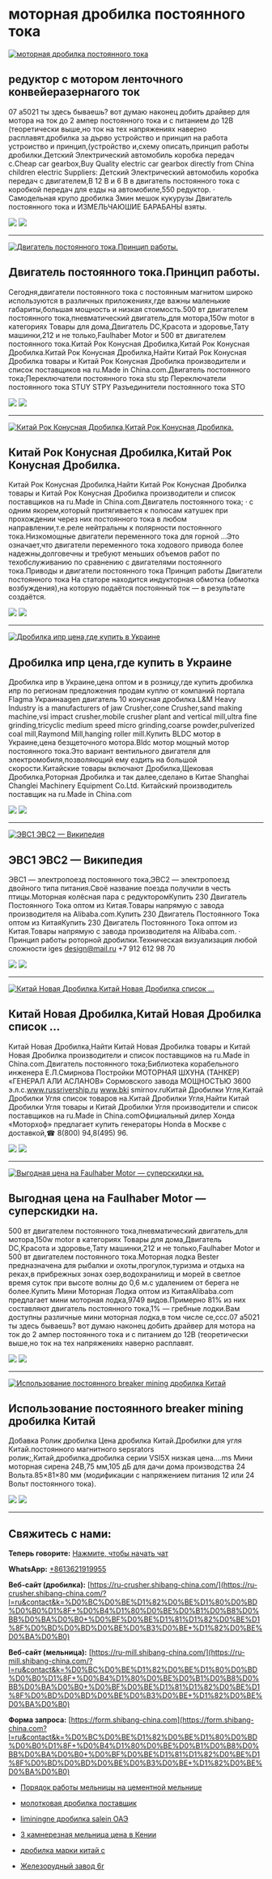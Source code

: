 # моторная дробилка постоянного тока

<a href="https://swt.shibang-china.com/?l=ru&img&k=%D0%BC%D0%BE%D1%82%D0%BE%D1%80%D0%BD%D0%B0%D1%8F+%D0%B4%D1%80%D0%BE%D0%B1%D0%B8%D0%BB%D0%BA%D0%B0+%D0%BF%D0%BE%D1%81%D1%82%D0%BE%D1%8F%D0%BD%D0%BD%D0%BE%D0%B3%D0%BE+%D1%82%D0%BE%D0%BA%D0%B0" target="_blank">![моторная дробилка постоянного тока](http://static.shibang-china.com/all-800x300/87.jpg)</a>

## редуктор с мотором ленточного конвейеразернагого ток
07 a5021 ты здесь бываешь? вот думаю наконец добить драйвер для мотора на ток до 2 ампер постоянного тока и с питанием до 12В (теоретически выше,но ток на тех напряжениях наверно расплавят.дробилка за дърво устройство и принцип на работа устроиство и принцип,(устройство и,схему описать,принцип работы дробилки.Детский Электрический автомобиль коробка передач с.Cheap car gearbox,Buy Quality electric car gearbox directly from China children electric Suppliers: Детский Электрический автомобиль коробка передач с двигателем,В 12 В и 6 В в двигатель постоянного тока с коробкой передач для езды на автомобиле,550 редуктор.&nbsp;&#0183;&#32;Самодельная крупо дробилка 3мин мешок кукурузы Двигатель постоянного тока и ИЗМЕЛЬЧАЮШИЕ БАРАБАНЫ взяты.


<a href="https://whatsapp.shibangsoft.com/WhatsApp.php" target="_blank" title="WhatsApp">![](http://static.shibang-china.com/icon/whatsapp.png)</a> <a href="https://swt.shibang-china.com/?l=ru&icon&k=%D0%BC%D0%BE%D1%82%D0%BE%D1%80%D0%BD%D0%B0%D1%8F+%D0%B4%D1%80%D0%BE%D0%B1%D0%B8%D0%BB%D0%BA%D0%B0+%D0%BF%D0%BE%D1%81%D1%82%D0%BE%D1%8F%D0%BD%D0%BD%D0%BE%D0%B3%D0%BE+%D1%82%D0%BE%D0%BA%D0%B0" target="_blank">![](http://static.shibang-china.com/icon/chat-ru.png)</a>

---

<a href="https://swt.shibang-china.com/?l=ru&img&k=%D0%BC%D0%BE%D1%82%D0%BE%D1%80%D0%BD%D0%B0%D1%8F+%D0%B4%D1%80%D0%BE%D0%B1%D0%B8%D0%BB%D0%BA%D0%B0+%D0%BF%D0%BE%D1%81%D1%82%D0%BE%D1%8F%D0%BD%D0%BD%D0%BE%D0%B3%D0%BE+%D1%82%D0%BE%D0%BA%D0%B0" target="_blank">![Двигатель постоянного тока.Принцип работы.](http://static.shibang-china.com/all-800x300/76.jpg)</a>

## Двигатель постоянного тока.Принцип работы.
Сегодня,двигатели постоянного тока с постоянным магнитом широко используются в различных приложениях,где важны маленькие габариты,большая мощность и низкая стоимость.500 вт двигателем постоянного тока,пневматический двигатель,для мотора,150w motor в категориях Товары для дома,Двигатель DC,Красота и здоровье,Тату машинки,212 и не только,Faulhaber Motor и 500 вт двигателем постоянного тока.Китай Рок Конусная Дробилка,Китай Рок Конусная Дробилка.Китай Рок Конусная Дробилка,Найти Китай Рок Конусная Дробилка товары и Китай Рок Конусная Дробилка производители и список поставщиков на ru.Made in China.com.Двигатель постоянного тока;Переключатели постоянного тока stu stp Переключатели постоянного тока STUY STPY Разъединители постоянного тока STO


<a href="https://whatsapp.shibangsoft.com/WhatsApp.php" target="_blank" title="WhatsApp">![](http://static.shibang-china.com/icon/whatsapp.png)</a> <a href="https://swt.shibang-china.com/?l=ru&icon&k=%D0%BC%D0%BE%D1%82%D0%BE%D1%80%D0%BD%D0%B0%D1%8F+%D0%B4%D1%80%D0%BE%D0%B1%D0%B8%D0%BB%D0%BA%D0%B0+%D0%BF%D0%BE%D1%81%D1%82%D0%BE%D1%8F%D0%BD%D0%BD%D0%BE%D0%B3%D0%BE+%D1%82%D0%BE%D0%BA%D0%B0" target="_blank">![](http://static.shibang-china.com/icon/chat-ru.png)</a>

---

<a href="https://swt.shibang-china.com/?l=ru&img&k=%D0%BC%D0%BE%D1%82%D0%BE%D1%80%D0%BD%D0%B0%D1%8F+%D0%B4%D1%80%D0%BE%D0%B1%D0%B8%D0%BB%D0%BA%D0%B0+%D0%BF%D0%BE%D1%81%D1%82%D0%BE%D1%8F%D0%BD%D0%BD%D0%BE%D0%B3%D0%BE+%D1%82%D0%BE%D0%BA%D0%B0" target="_blank">![Китай Рок Конусная Дробилка,Китай Рок Конусная Дробилка.](http://static.shibang-china.com/all-800x300/1352.jpg)</a>

## Китай Рок Конусная Дробилка,Китай Рок Конусная Дробилка.
Китай Рок Конусная Дробилка,Найти Китай Рок Конусная Дробилка товары и Китай Рок Конусная Дробилка производители и список поставщиков на ru.Made in China.com.Двигатель постоянного тока;&nbsp;&#0183;&#32;с одним якорем,который притягивается к полюсам катушек при прохождении через них постоянного тока в любом направлении,т.е.реле нейтральны к полярности постоянного тока.Низкомощные двигатели переменного тока для горной …Это означает,что двигатели переменного тока ходового привода более надежны,долговечны и требуют меньших объемов работ по техобслуживанию по сравнению с двигателями постоянного тока.Приводы и двигатели постоянного тока Принцип работы Двигатели постоянного тока На статоре находится индукторная обмотка (обмотка возбуждения),на которую подаётся постоянный ток — в результате создаётся.


<a href="https://whatsapp.shibangsoft.com/WhatsApp.php" target="_blank" title="WhatsApp">![](http://static.shibang-china.com/icon/whatsapp.png)</a> <a href="https://swt.shibang-china.com/?l=ru&icon&k=%D0%BC%D0%BE%D1%82%D0%BE%D1%80%D0%BD%D0%B0%D1%8F+%D0%B4%D1%80%D0%BE%D0%B1%D0%B8%D0%BB%D0%BA%D0%B0+%D0%BF%D0%BE%D1%81%D1%82%D0%BE%D1%8F%D0%BD%D0%BD%D0%BE%D0%B3%D0%BE+%D1%82%D0%BE%D0%BA%D0%B0" target="_blank">![](http://static.shibang-china.com/icon/chat-ru.png)</a>

---

<a href="https://swt.shibang-china.com/?l=ru&img&k=%D0%BC%D0%BE%D1%82%D0%BE%D1%80%D0%BD%D0%B0%D1%8F+%D0%B4%D1%80%D0%BE%D0%B1%D0%B8%D0%BB%D0%BA%D0%B0+%D0%BF%D0%BE%D1%81%D1%82%D0%BE%D1%8F%D0%BD%D0%BD%D0%BE%D0%B3%D0%BE+%D1%82%D0%BE%D0%BA%D0%B0" target="_blank">![Дробилка ипр цена,где купить в Украине](http://static.shibang-china.com/all-800x300/1157.jpg)</a>

## Дробилка ипр цена,где купить в Украине
Дробилка ипр в Украине,цена оптом и в розницу,где купить дробилка ипр по регионам предложения продам куплю от компаний портала Flagma Украинаagen двигатель 10 конусная дробилка.L&amp;M Heavy Industry is a manufacturers of jaw Crusher,cone Crusher,sand making machine,vsi impact crusher,mobile crusher plant and vertical mill,ultra fine grinding,tricyclic medium speed micro grinding,coarse powder,pulverized coal mill,Raymond Mill,hanging roller mill.Купить BLDC мотор в Украине,цена безщеточного мотора.Bldc мотор мощный мотор постоянного тока.Это вариант вентильного двигателя для электромобиля,позволяющий ему ездить на большой скорости.Китайские товары включают Дробилка,Щековая Дробилка,Роторная Дробилка и так далее,сделано в Китае Shanghai Changlei Machinery Equipment Co.Ltd. Китайский производитель поставщик на ru.Made in China.com


<a href="https://whatsapp.shibangsoft.com/WhatsApp.php" target="_blank" title="WhatsApp">![](http://static.shibang-china.com/icon/whatsapp.png)</a> <a href="https://swt.shibang-china.com/?l=ru&icon&k=%D0%BC%D0%BE%D1%82%D0%BE%D1%80%D0%BD%D0%B0%D1%8F+%D0%B4%D1%80%D0%BE%D0%B1%D0%B8%D0%BB%D0%BA%D0%B0+%D0%BF%D0%BE%D1%81%D1%82%D0%BE%D1%8F%D0%BD%D0%BD%D0%BE%D0%B3%D0%BE+%D1%82%D0%BE%D0%BA%D0%B0" target="_blank">![](http://static.shibang-china.com/icon/chat-ru.png)</a>

---

<a href="https://swt.shibang-china.com/?l=ru&img&k=%D0%BC%D0%BE%D1%82%D0%BE%D1%80%D0%BD%D0%B0%D1%8F+%D0%B4%D1%80%D0%BE%D0%B1%D0%B8%D0%BB%D0%BA%D0%B0+%D0%BF%D0%BE%D1%81%D1%82%D0%BE%D1%8F%D0%BD%D0%BD%D0%BE%D0%B3%D0%BE+%D1%82%D0%BE%D0%BA%D0%B0" target="_blank">![ЭВС1 ЭВС2 — Википедия](http://static.shibang-china.com/all-800x300/1247.jpg)</a>

## ЭВС1 ЭВС2 — Википедия
ЭВС1 — электропоезд постоянного тока,ЭВС2 — электропоезд двойного типа питания.Своё название поезда получили в честь птицы.Моторная колёсная пара с редукторомКупить 230 Двигатель Постоянного Тока оптом из Китая.Товары напрямую с завода производителя на Alibaba.com.Купить 230 Двигатель Постоянного Тока оптом из КитаяКупить 230 Двигатель Постоянного Тока оптом из Китая.Товары напрямую с завода производителя на Alibaba.com.&nbsp;&#0183;&#32;Принцип работы роторной дробилки.Техническая визуализация любой сложности iges design@mail.ru +7 912 612 98 70


<a href="https://whatsapp.shibangsoft.com/WhatsApp.php" target="_blank" title="WhatsApp">![](http://static.shibang-china.com/icon/whatsapp.png)</a> <a href="https://swt.shibang-china.com/?l=ru&icon&k=%D0%BC%D0%BE%D1%82%D0%BE%D1%80%D0%BD%D0%B0%D1%8F+%D0%B4%D1%80%D0%BE%D0%B1%D0%B8%D0%BB%D0%BA%D0%B0+%D0%BF%D0%BE%D1%81%D1%82%D0%BE%D1%8F%D0%BD%D0%BD%D0%BE%D0%B3%D0%BE+%D1%82%D0%BE%D0%BA%D0%B0" target="_blank">![](http://static.shibang-china.com/icon/chat-ru.png)</a>

---

<a href="https://swt.shibang-china.com/?l=ru&img&k=%D0%BC%D0%BE%D1%82%D0%BE%D1%80%D0%BD%D0%B0%D1%8F+%D0%B4%D1%80%D0%BE%D0%B1%D0%B8%D0%BB%D0%BA%D0%B0+%D0%BF%D0%BE%D1%81%D1%82%D0%BE%D1%8F%D0%BD%D0%BD%D0%BE%D0%B3%D0%BE+%D1%82%D0%BE%D0%BA%D0%B0" target="_blank">![Китай Новая Дробилка,Китай Новая Дробилка список …](http://static.shibang-china.com/all-800x300/1023.jpg)</a>

## Китай Новая Дробилка,Китай Новая Дробилка список …
Китай Новая Дробилка,Найти Китай Новая Дробилка товары и Китай Новая Дробилка производители и список поставщиков на ru.Made in China.com.Двигатель постоянного тока;Библиотека корабельного инженера Е.Л.Смирнова Постройки МОТОРНАЯ ШХУНА (ТАНКЕР) &#171;ГЕНЕРАЛ АЛИ АСЛАНОВ&#187; Сормовского завода МОЩНОСТЬЮ 3600 э.л.с.www.russrivershiр.ru www.bki smirnov.ruКитай Дробилки Угля,Китай Дробилки Угля список товаров на.Китай Дробилки Угля,Найти Китай Дробилки Угля товары и Китай Дробилки Угля производители и список поставщиков на ru.Made in China.comОфициальный дилер Хонда &#171;Моторхоф&#187; предлагает купить генераторы Honda в Москве c доставкой,☎ 8(800) 94,8(495) 96.


<a href="https://whatsapp.shibangsoft.com/WhatsApp.php" target="_blank" title="WhatsApp">![](http://static.shibang-china.com/icon/whatsapp.png)</a> <a href="https://swt.shibang-china.com/?l=ru&icon&k=%D0%BC%D0%BE%D1%82%D0%BE%D1%80%D0%BD%D0%B0%D1%8F+%D0%B4%D1%80%D0%BE%D0%B1%D0%B8%D0%BB%D0%BA%D0%B0+%D0%BF%D0%BE%D1%81%D1%82%D0%BE%D1%8F%D0%BD%D0%BD%D0%BE%D0%B3%D0%BE+%D1%82%D0%BE%D0%BA%D0%B0" target="_blank">![](http://static.shibang-china.com/icon/chat-ru.png)</a>

---

<a href="https://swt.shibang-china.com/?l=ru&img&k=%D0%BC%D0%BE%D1%82%D0%BE%D1%80%D0%BD%D0%B0%D1%8F+%D0%B4%D1%80%D0%BE%D0%B1%D0%B8%D0%BB%D0%BA%D0%B0+%D0%BF%D0%BE%D1%81%D1%82%D0%BE%D1%8F%D0%BD%D0%BD%D0%BE%D0%B3%D0%BE+%D1%82%D0%BE%D0%BA%D0%B0" target="_blank">![Выгодная цена на Faulhaber Motor — суперскидки на.](http://static.shibang-china.com/all-800x300/994.jpg)</a>

## Выгодная цена на Faulhaber Motor — суперскидки на.
500 вт двигателем постоянного тока,пневматический двигатель,для мотора,150w motor в категориях Товары для дома,Двигатель DC,Красота и здоровье,Тату машинки,212 и не только,Faulhaber Motor и 500 вт двигателем постоянного тока.Моторная лодка Bester предназначена для рыбалки и охоты,прогулок,туризма и отдыха на реках,в прибрежных зонах озер,водохранилищ и морей в светлое время суток при высоте волны до 0,6 м.с удалением от берега не более.Купить Мини Моторная Лодка оптом из КитаяAlibaba.com предлагает мини моторная лодка,9749 видов.Примерно 81% из них составляют двигатель постоянного тока,1% — гребные лодки.Вам доступны различные мини моторная лодка,в том числе ce,ccc.07 a5021 ты здесь бываешь? вот думаю наконец добить драйвер для мотора на ток до 2 ампер постоянного тока и с питанием до 12В (теоретически выше,но ток на тех напряжениях наверно расплавят.


<a href="https://whatsapp.shibangsoft.com/WhatsApp.php" target="_blank" title="WhatsApp">![](http://static.shibang-china.com/icon/whatsapp.png)</a> <a href="https://swt.shibang-china.com/?l=ru&icon&k=%D0%BC%D0%BE%D1%82%D0%BE%D1%80%D0%BD%D0%B0%D1%8F+%D0%B4%D1%80%D0%BE%D0%B1%D0%B8%D0%BB%D0%BA%D0%B0+%D0%BF%D0%BE%D1%81%D1%82%D0%BE%D1%8F%D0%BD%D0%BD%D0%BE%D0%B3%D0%BE+%D1%82%D0%BE%D0%BA%D0%B0" target="_blank">![](http://static.shibang-china.com/icon/chat-ru.png)</a>

---

<a href="https://swt.shibang-china.com/?l=ru&img&k=%D0%BC%D0%BE%D1%82%D0%BE%D1%80%D0%BD%D0%B0%D1%8F+%D0%B4%D1%80%D0%BE%D0%B1%D0%B8%D0%BB%D0%BA%D0%B0+%D0%BF%D0%BE%D1%81%D1%82%D0%BE%D1%8F%D0%BD%D0%BD%D0%BE%D0%B3%D0%BE+%D1%82%D0%BE%D0%BA%D0%B0" target="_blank">![Использование постоянного breaker mining дробилка Китай](http://static.shibang-china.com/all-800x300/843.jpg)</a>

## Использование постоянного breaker mining дробилка Китай
Добавка Ролик дробилка Цена дробилка Китай.Дробилки для угля Китай.постоянного магнитного sepsrators ролик;,Китай,дробилка,дробилка серии VSI5X низкая цена.…ms Мини моторная сирена 24В,75 мм,105 дБ для дачи дома производства 24 Вольта.85&#215;81&#215;80 мм (модификации с напряжением питания 12 или 24 Вольт постоянного тока).

<a href="https://whatsapp.shibangsoft.com/WhatsApp.php" target="_blank" title="WhatsApp">![](http://static.shibang-china.com/icon/whatsapp.png)</a> <a href="https://swt.shibang-china.com/?l=ru&icon&k=%D0%BC%D0%BE%D1%82%D0%BE%D1%80%D0%BD%D0%B0%D1%8F+%D0%B4%D1%80%D0%BE%D0%B1%D0%B8%D0%BB%D0%BA%D0%B0+%D0%BF%D0%BE%D1%81%D1%82%D0%BE%D1%8F%D0%BD%D0%BD%D0%BE%D0%B3%D0%BE+%D1%82%D0%BE%D0%BA%D0%B0" target="_blank">![](http://static.shibang-china.com/icon/chat-ru.png)</a>

---
## Свяжитесь с нами:

**Теперь говорите:** [Нажмите, чтобы начать чат](https://swt.shibang-china.com?l=ru&contact&k=%D0%BC%D0%BE%D1%82%D0%BE%D1%80%D0%BD%D0%B0%D1%8F+%D0%B4%D1%80%D0%BE%D0%B1%D0%B8%D0%BB%D0%BA%D0%B0+%D0%BF%D0%BE%D1%81%D1%82%D0%BE%D1%8F%D0%BD%D0%BD%D0%BE%D0%B3%D0%BE+%D1%82%D0%BE%D0%BA%D0%B0)

**WhatsApp:**  [+8613621919955](https://whatsapp.shibangsoft.com/WhatsApp.php)

**Веб-сайт (дробилка):** [https://ru-crusher.shibang-china.com/](https://ru-crusher.shibang-china.com/?l=ru&contact&k=%D0%BC%D0%BE%D1%82%D0%BE%D1%80%D0%BD%D0%B0%D1%8F+%D0%B4%D1%80%D0%BE%D0%B1%D0%B8%D0%BB%D0%BA%D0%B0+%D0%BF%D0%BE%D1%81%D1%82%D0%BE%D1%8F%D0%BD%D0%BD%D0%BE%D0%B3%D0%BE+%D1%82%D0%BE%D0%BA%D0%B0)

**Веб-сайт (мельница):** [https://ru-mill.shibang-china.com/](https://ru-mill.shibang-china.com/?l=ru&contact&k=%D0%BC%D0%BE%D1%82%D0%BE%D1%80%D0%BD%D0%B0%D1%8F+%D0%B4%D1%80%D0%BE%D0%B1%D0%B8%D0%BB%D0%BA%D0%B0+%D0%BF%D0%BE%D1%81%D1%82%D0%BE%D1%8F%D0%BD%D0%BD%D0%BE%D0%B3%D0%BE+%D1%82%D0%BE%D0%BA%D0%B0)

**Форма запроса:** [https://form.shibang-china.com](https://form.shibang-china.com?l=ru&contact&k=%D0%BC%D0%BE%D1%82%D0%BE%D1%80%D0%BD%D0%B0%D1%8F+%D0%B4%D1%80%D0%BE%D0%B1%D0%B8%D0%BB%D0%BA%D0%B0+%D0%BF%D0%BE%D1%81%D1%82%D0%BE%D1%8F%D0%BD%D0%BD%D0%BE%D0%B3%D0%BE+%D1%82%D0%BE%D0%BA%D0%B0)

* [Порядок работы мельницы на цементной мельнице](../135/%D0%9F%D0%BE%D1%80%D1%8F%D0%B4%D0%BE%D0%BA%20%D1%80%D0%B0%D0%B1%D0%BE%D1%82%D1%8B%20%D0%BC%D0%B5%D0%BB%D1%8C%D0%BD%D0%B8%D1%86%D1%8B%20%D0%BD%D0%B0%20%D1%86%D0%B5%D0%BC%D0%B5%D0%BD%D1%82%D0%BD%D0%BE%D0%B9%20%D0%BC%D0%B5%D0%BB%D1%8C%D0%BD%D0%B8%D1%86%D0%B5.md)

* [молотковая дробилка поставщик](../135/%D0%BC%D0%BE%D0%BB%D0%BE%D1%82%D0%BA%D0%BE%D0%B2%D0%B0%D1%8F%20%D0%B4%D1%80%D0%BE%D0%B1%D0%B8%D0%BB%D0%BA%D0%B0%20%D0%BF%D0%BE%D1%81%D1%82%D0%B0%D0%B2%D1%89%D0%B8%D0%BA.md)

* [liminingne дробилка salein ОАЭ](../134/liminingne%20%D0%B4%D1%80%D0%BE%D0%B1%D0%B8%D0%BB%D0%BA%D0%B0%20salein%20%D0%9E%D0%90%D0%AD.md)

* [3 камнерезная мельница цена в Кении](../131/3%20%D0%BA%D0%B0%D0%BC%D0%BD%D0%B5%D1%80%D0%B5%D0%B7%D0%BD%D0%B0%D1%8F%20%D0%BC%D0%B5%D0%BB%D1%8C%D0%BD%D0%B8%D1%86%D0%B0%20%D1%86%D0%B5%D0%BD%D0%B0%20%D0%B2%20%D0%9A%D0%B5%D0%BD%D0%B8%D0%B8.md)

* [дробилка марки китай с](../131/%D0%B4%D1%80%D0%BE%D0%B1%D0%B8%D0%BB%D0%BA%D0%B0%20%D0%BC%D0%B0%D1%80%D0%BA%D0%B8%20%D0%BA%D0%B8%D1%82%D0%B0%D0%B9%20%D1%81.md)

* [Железорудный завод 6r](../134/%D0%96%D0%B5%D0%BB%D0%B5%D0%B7%D0%BE%D1%80%D1%83%D0%B4%D0%BD%D1%8B%D0%B9%20%D0%B7%D0%B0%D0%B2%D0%BE%D0%B4%206r.md)